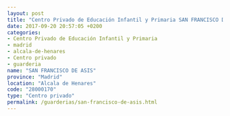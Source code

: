 ```yaml
---
layout: post
title: "Centro Privado de Educación Infantil y Primaria SAN FRANCISCO DE ASIS"
date: 2017-09-20 20:57:05 +0200
categories:
- Centro Privado de Educación Infantil y Primaria
- madrid
- alcala-de-henares
- Centro privado
- guarderia
name: "SAN FRANCISCO DE ASIS"
province: "Madrid"
location: "Alcala de Henares"
code: "28000170"
type: "Centro privado"
permalink: /guarderias/san-francisco-de-asis.html
---
```

